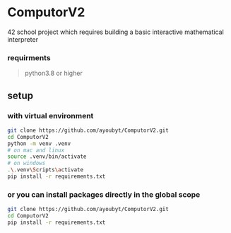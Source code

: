 # ComputorV2
42 school project which requires building a basic interactive mathematical interpreter

### requirments
>python3.8 or higher

## setup
### with virtual environment

```bash
git clone https://github.com/ayoubyt/ComputorV2.git
cd ComputorV2
python -m venv .venv
# on mac and linux
source .venv/bin/activate
# on windows
.\.venv\Scripts\activate
pip install -r requirements.txt
```

### or you can install packages directly in the global scope

```bash
git clone https://github.com/ayoubyt/ComputorV2.git
cd ComputorV2
pip install -r requirements.txt
```
